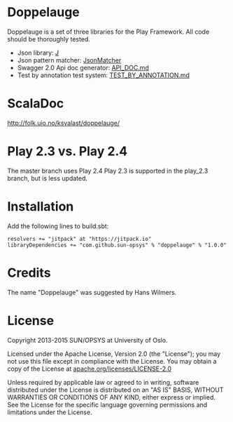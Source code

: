 
Doppelauge
==========

Doppelauge is a set of three libraries for the Play Framework.
All code should be thoroughly tested.

* Json library: [J](JSON.md#j)
* Json pattern matcher: [JsonMatcher](JSON.md#jsonmatcher)
* Swagger 2.0 Api doc generator: [API_DOC.md](API_DOC.md)
* Test by annotation test system: [TEST_BY_ANNOTATION.md](TEST_BY_ANNOTATION.md)



ScalaDoc
========
http://folk.uio.no/ksvalast/doppelauge/



Play 2.3 vs. Play 2.4
=====================

The master branch uses Play 2.4
Play 2.3 is supported in the play_2.3 branch, but is less updated.



Installation
============
Add the following lines to build.sbt:

  ```
  resolvers += "jitpack" at "https://jitpack.io"
  libraryDependencies += "com.github.sun-opsys" % "doppelauge" % "1.0.0"
  ```


Credits
=======
The name "Doppelauge" was suggested by Hans Wilmers.


License
==========

Copyright 2013-2015 SUN/OPSYS at University of Oslo.

Licensed under the Apache License, Version 2.0 (the "License");
you may not use this file except in compliance with the License.
You may obtain a copy of the License at [apache.org/licenses/LICENSE-2.0](http://www.apache.org/licenses/LICENSE-2.0)

Unless required by applicable law or agreed to in writing, software
distributed under the License is distributed on an "AS IS" BASIS,
WITHOUT WARRANTIES OR CONDITIONS OF ANY KIND, either express or implied.
See the License for the specific language governing permissions and
limitations under the License.
